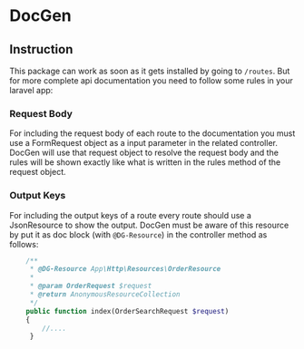 # DocGen

## Instruction

This package can work as soon as it gets installed by going to `/routes`.
But for more complete api documentation you need to follow some rules in your laravel app:

### Request Body
For including the request body of each route to the documentation you must use a FormRequest object as a input parameter in the related controller.
DocGen will use that request object to resolve the request body and the rules will be shown exactly like what is written in the rules method of the request object.
 
 
 ### Output Keys
 For including the output keys of a route every route should use a JsonResource to show the output.
 DocGen must be aware of this resource by put it as doc block (with `@DG-Resource`) in the controller method as follows:
 
 ```php
     /**
      * @DG-Resource App\Http\Resources\OrderResource
      *
      * @param OrderRequest $request
      * @return AnonymousResourceCollection
      */
     public function index(OrderSearchRequest $request)
     {
         //....
      }
 
 ```